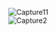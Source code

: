 

![Capture11](https://github.com/user-attachments/assets/b405e43c-3580-40d3-af73-f5fe767431e4)
<br>
![Capture2](https://github.com/user-attachments/assets/cb482f9c-ba4f-4d5b-abab-d770a00eacef)

